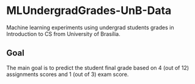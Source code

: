 # MLUndergradGrades-UnB-Data

Machine learning experiments using undergrad students grades in Introduction to CS from University of Brasília.

## Goal

The main goal is to predict the student final grade based on 4 (out of 12) assignments scores and 1 (out of 3) exam score.